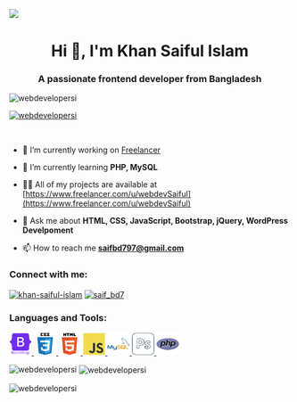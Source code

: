 
<img src="[[https://media.licdn.com/dms/image/v2/D5616AQHlKd9-wT8aSw/profile-displaybackgroundimage-shrink_350_1400/B56ZUy.HAOGsAY-/0/1740316898238?e=1756944000&v=beta&t=JjehSHtxFrLRchubUl_FpJMQqpInQ8HUVHcruot4xjs](https://media.licdn.com/dms/image/v2/D5616AQEKGBenCQY9Aw/profile-displaybackgroundimage-shrink_350_1400/B56Zl_3rr4HMAY-/0/1758786937746?e=1761782400&v=beta&t=yxCsQibmZClam43Pb0vHd3mhBPKGUvYsZF4Vq_3_LP8)](https://media.licdn.com/dms/image/v2/D5616AQEKGBenCQY9Aw/profile-displaybackgroundimage-shrink_350_1400/B56Zl_3rr4HMAY-/0/1758786937746?e=1761782400&v=beta&t=yxCsQibmZClam43Pb0vHd3mhBPKGUvYsZF4Vq_3_LP8)">
<h1 align="center">Hi 👋, I'm Khan Saiful Islam</h1>
<h3 align="center">A passionate frontend developer from Bangladesh</h3>

<p align="left"> <img src="https://komarev.com/ghpvc/?username=webdevelopersi&label=Profile%20views&color=0e75b6&style=flat" alt="webdevelopersi" /> </p>

<p align="left"> <a href="https://github.com/ryo-ma/github-profile-trophy"><img src="https://github-profile-trophy.vercel.app/?username=webdevelopersi" alt="webdevelopersi" /></a> </p>

<p align="left"> <a href="https://twitter.com/" target="blank"><img src="https://img.shields.io/twitter/follow/?logo=twitter&style=for-the-badge" alt="" /></a> </p>

- 🔭 I’m currently working on [Freelancer](https://www.freelancer.com/u/webdevSaiful)

- 🌱 I’m currently learning **PHP, MySQL**

- 👨‍💻 All of my projects are available at [https://www.freelancer.com/u/webdevSaiful](https://www.freelancer.com/u/webdevSaiful)

- 💬 Ask me about **HTML, CSS, JavaScript, Bootstrap, jQuery, WordPress Develpoment**

- 📫 How to reach me **saifbd797@gmail.com**

<h3 align="left">Connect with me:</h3>
<p align="left">
<a href="https://linkedin.com/in/khan-saiful-islam" target="blank"><img align="center" src="https://raw.githubusercontent.com/rahuldkjain/github-profile-readme-generator/master/src/images/icons/Social/linked-in-alt.svg" alt="khan-saiful-islam" height="30" width="40" /></a>
<a href="https://instagram.com/saif_bd7" target="blank"><img align="center" src="https://raw.githubusercontent.com/rahuldkjain/github-profile-readme-generator/master/src/images/icons/Social/instagram.svg" alt="saif_bd7" height="30" width="40" /></a>
</p>

<h3 align="left">Languages and Tools:</h3>
<p align="left"> <a href="https://getbootstrap.com" target="_blank" rel="noreferrer"> <img src="https://raw.githubusercontent.com/devicons/devicon/master/icons/bootstrap/bootstrap-plain-wordmark.svg" alt="bootstrap" width="40" height="40"/> </a> <a href="https://www.w3schools.com/css/" target="_blank" rel="noreferrer"> <img src="https://raw.githubusercontent.com/devicons/devicon/master/icons/css3/css3-original-wordmark.svg" alt="css3" width="40" height="40"/> </a> <a href="https://www.w3.org/html/" target="_blank" rel="noreferrer"> <img src="https://raw.githubusercontent.com/devicons/devicon/master/icons/html5/html5-original-wordmark.svg" alt="html5" width="40" height="40"/> </a> <a href="https://developer.mozilla.org/en-US/docs/Web/JavaScript" target="_blank" rel="noreferrer"> <img src="https://raw.githubusercontent.com/devicons/devicon/master/icons/javascript/javascript-original.svg" alt="javascript" width="40" height="40"/> </a> <a href="https://www.mysql.com/" target="_blank" rel="noreferrer"> <img src="https://raw.githubusercontent.com/devicons/devicon/master/icons/mysql/mysql-original-wordmark.svg" alt="mysql" width="40" height="40"/> </a> <a href="https://www.photoshop.com/en" target="_blank" rel="noreferrer"> <img src="https://raw.githubusercontent.com/devicons/devicon/master/icons/photoshop/photoshop-line.svg" alt="photoshop" width="40" height="40"/> </a> <a href="https://www.php.net" target="_blank" rel="noreferrer"> <img src="https://raw.githubusercontent.com/devicons/devicon/master/icons/php/php-original.svg" alt="php" width="40" height="40"/> </a> </p>

<p><img align="left" src="https://github-readme-stats.vercel.app/api/top-langs?username=webdevelopersi&show_icons=true&locale=en&layout=compact" alt="webdevelopersi" /></p>

<p>&nbsp;<img align="center" src="https://github-readme-stats.vercel.app/api?username=webdevelopersi&show_icons=true&locale=en" alt="webdevelopersi" /></p>

<p><img align="center" src="https://github-readme-streak-stats.herokuapp.com/?user=webdevelopersi&" alt="webdevelopersi" /></p>
